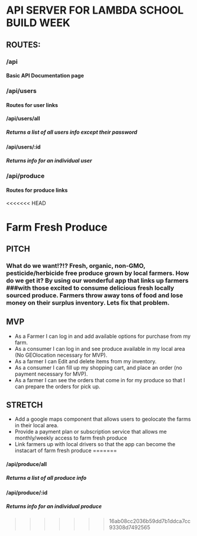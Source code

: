# API SERVER FOR LAMBDA SCHOOL BUILD WEEK

## ROUTES:

### /api

#### Basic API Documentation page

### /api/users

#### Routes for user links

#### /api/users/all

##### Returns a list of all users info except their password

#### /api/users/:id

##### Returns info for an individual user

### /api/produce

#### Routes for produce links

<<<<<<< HEAD
# Farm Fresh Produce

## PITCH

### What do we want!?!? Fresh, organic, non-GMO, pesticide/herbicide free produce grown by local farmers. How do we get it? By using our wonderful app that links up farmers ###with those excited to consume delicious fresh locally sourced produce. Farmers throw away tons of food and lose money on their surplus inventory. Lets fix that problem.

## MVP

- As a Farmer I can log in and add available options for purchase from my farm.
- As a consumer I can log in and see produce available in my local area (No GEOlocation necessary for MVP).
- As a farmer I can Edit and delete items from my inventory.
- As a consumer I can fill up my shopping cart, and place an order (no payment necessary for MVP).
- As a farmer I can see the orders that come in for my produce so that I can prepare the orders for pick up.

## STRETCH

- Add a google maps component that allows users to geolocate the farms in their local area.
- Provide a payment plan or subscription service that allows me monthly/weekly access to farm fresh produce
- Link farmers up with local drivers so that the app can become the instacart of farm fresh produce
=======
#### /api/produce/all

##### Returns a list of all produce info

#### /api/produce/:id

##### Returns info for an individual produce
>>>>>>> 16ab08cc2036b59dd7b1ddca7cc93308d7492565
